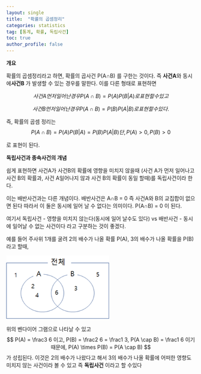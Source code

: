 ```yaml
---
layout: single
title:  "확률의 곱셈정리"
categories: statistics
tag: [통계, 확률, 독립사건]
toc: true
author_profile: false
---
```

**개요**

확률의 곱셈정리라고 하면, 확률의 곱사건  P(A∩B) 를 구한는 것이다. 즉 **사건A**와 동시에**사건B** 가 발생할 수 있는 경우를 말한다.
이를 다른 형태로 표현하면


$$
사건 A먼저 일어난 경우 P(A \cap B) =  P(A) P(B|A) 로 표현할 수 있고
$$

$$
사건 B먼저 일어난 경우 P(A \cap B) = P(B)P(A|B)  로 표현할 수 있다.
$$

즉, 확률의 곱셈 정리는
$$
P(A \cap B) = P(A)P(B|A) = P(B)P(A|B)  단, P(A)>0,P(B)>0
$$

로 표현이 된다.

**독립사건과 종속사건의 개념**

쉽게 표현하면 사건A가 사건B의 확률에 영향을 미치지 않을때 (사건 A가 먼저 일어나고 사건 B의 확률과, 사건 A일어나지 않과 사건 B의 확률이 동일 할때)를 독립사건이라 한다.

이는 배반사건과는 다른 개념이다. 배반사건은 A∩B = 0 즉 사건A와 B의 교집합이 없으면 된다
따라서 이 둘은 동시에 일어 날 수 없다는 의미이다. P(A∩B) = 0 이 된다.

여기서 독립사건 - 영향을 미치지 않는다(동시에 일어 날수도 있다) vs 배반사건 - 동시에 일어날 수 없는 사건이다 라고 구분하는 것이 좋겠다.

예를 들어 주사위 1개를 굴려 2의 배수가 나올 확률 P(A), 3의 배수가 나올 확률을 P(B)라고 할때,

<img src="/images/image-20220313215541720.png" alt="image-20220313215541720" style="zoom:80%;" />

위의 벤다이어 그램으로 나타날 수 있고
$$
P(A) = \frac3  6 이고, P(B) = \frac2  6 = \frac1  3, P(A \cap B) = \frac1  6 이기 때문에, P(A) \times P(B) = P(A \cap B)
$$
가 성립된다. 이것은 2의 배수가 나왔다고 해서 3의 배수가 나올 확률에 어떠한 영향도 미치지 않는 사건이라 볼 수 있고 즉 **독립사건** 이라고 할 수있다

